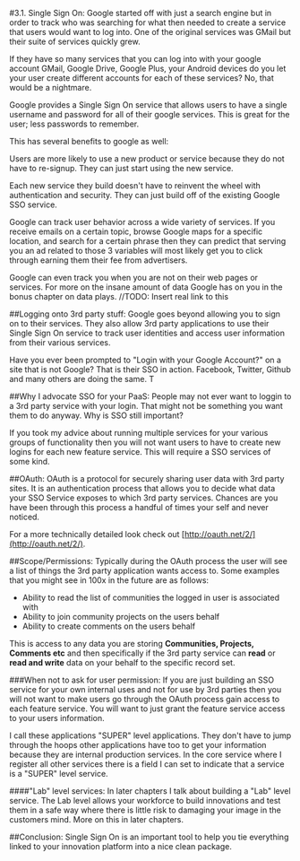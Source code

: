#3.1. Single Sign On:
Google started off with just a search engine but in order to track who was searching for what then needed to create a service that users would want to log into. One of the original services was GMail but their suite of services quickly grew.

If they have so many services that you can log into with your google account GMail, Google Drive, Google Plus, your Android devices do you let your user create different accounts for each of these services? No, that would be a nightmare.

Google provides a Single Sign On service that allows users to have a single username and password for all of their google services. This is great for the user; less passwords to remember.

This has several benefits to google as well:

Users are more likely to use a new product or service because they do not have to re-signup. They can just start using the new service.

Each new service they build doesn't have to reinvent the wheel with authentication and security. They can just build off of the existing Google SSO service.

Google can track user behavior across a wide variety of services. If you receive emails on a certain topic, browse Google maps for a specific location, and search for a certain phrase then they can predict that serving you an ad related to those 3 variables will most likely get you to click through earning them their fee from advertisers.


Google can even track you when you are not on their web pages or services. For more on the insane amount of data Google has on you in the bonus chapter on data plays.
//TODO: Insert real link to this

##Logging onto 3rd party stuff:
Google goes beyond allowing you to sign on to their services. They also allow 3rd party applications to use their Single Sign On service to track user identities and access user information from their various services.

Have you ever been prompted to "Login with your Google Account?" on a site that is not Google? That is their SSO in action. Facebook, Twitter, Github and many others are doing the same. T


##Why I advocate SSO for your PaaS:
People may not ever want to loggin to a 3rd party service with your login. That might not be something you want them to do anyway. Why is SSO still important?

If you took my advice about running multiple services for your various groups of functionality then you will not want users to have to create new logins for each new feature service. This will require a SSO services of some kind.

##OAuth:
OAuth is a protocol for securely sharing user data with 3rd party sites. It is an authentication process that allows you to decide what data your SSO Service exposes to which 3rd party services. Chances are you have been through this process a handful of times your self and never noticed.

For a more technically detailed look check out [http://oauth.net/2/](http://oauth.net/2/).


##Scope/Permissions:
Typically during the OAuth process the user will see a list of things the 3rd party application wants access to. Some examples that you might see in 100x in the future are as follows:

* Ability to read the list of communities the logged in user is associated with
* Ability to join community projects on the users behalf
* Ability to create comments on the users behalf

This is access to any data you are storing **Communities, Projects, Comments etc** and then specifically if the 3rd party service can **read** or **read and write** data on your behalf to the specific record set.

###When not to ask for user permission:
If you are just building an SSO service for your own internal uses and not for use by 3rd parties then you will not want to make users go through the OAuth process gain access to each feature service. You will want to just grant the feature service access to your users information.

I call these applications "SUPER" level applications. They don't have to jump through the hoops other applications have too to get your information because they are internal production services. In the core service where I register all other services there is a field I can set to indicate that a service is a "SUPER" level service.

####"Lab" level services:
In later chapters I talk about building a "Lab" level service. The Lab level allows your workforce to build innovations and test them in a safe way where there is little risk to damaging your image in the customers mind. More on this in later chapters.

##Conclusion:
Single Sign On is an important tool to help you tie everything linked to your innovation platform into a nice clean package.
